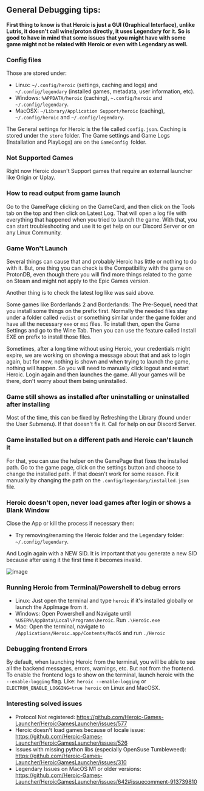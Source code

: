 ## General Debugging tips:

**First thing to know is that Heroic is just a GUI (Graphical Interface), unlike Lutris, it doesn't call wine/proton directly, it uses Legendary for it. So is good to have in mind that some issues that you might have with some game might not be related with Heroic or even with Legendary as well.**

### Config files

Those are stored under:
* Linux: `~/.config/heroic` (settings, caching and logs) and `~/.config/legendary`  (installed games, metadata, user information, etc).
* Windows: `%APPDATA/heroic` (caching), `~.config/heroic` and `~/.config/legendary`.
* MacOSX: `~/Library/Application Support/heroic` (caching), `~/.config/heroic` and `~/.config/legendary`.

The General settings for Heroic is the file called `config.json`. 
Caching is stored under the `store` folder.
The Game settings and Game Logs (Installation and PlayLogs) are on the `GameConfig `folder.

### Not Supported Games

Right now Heroic doesn't Support games that require an external launcher like Origin or Uplay.

### How to read output from game launch

Go to the GamePage clicking on the GameCard, and then click on the Tools tab on the top and then click on Latest Log.
That will open a log file with everything that happened when you tried to launch the game.
With that, you can start troubleshooting and use it to get help on our Discord Server or on any Linux Community.

### Game Won't Launch

Several things can cause that and probably Heroic has little or nothing to do with it.
But, one thing you can check is the Compatibility with the game on ProtonDB, even though there you will find more things related to the game on Steam and might not apply to the Epic Games version.

Another thing is to check the latest log like was said above.

Some games like Borderlands 2 and Borderlands: The Pre-Sequel, need that you install some things on the prefix first. Normally the needed files stay under a folder called `redist` or something similar under the game folder and have all the necessary `exe` or `msi` files. To install then, open the Game Settings and go to the Wine Tab. Then you can use the feature called Install EXE on prefix to install those files.

Sometimes, after a long time without using Heroic, your credentials might expire, we are working on showing a message about that and ask to login again, but for now, nothing is shown and when trying to launch the game, nothing will happen. So you will need to manually click logout and restart Heroic. Login again and then launches the game. All your games will be there, don't worry about them being uninstalled.

### Game still shows as installed after uninstalling or uninstalled after installing

Most of the time, this can be fixed by Refreshing the Library (found under the User Submenu).
If that doesn't fix it. Call for help on our Discord Server.

### Game installed but on a different path and Heroic can't launch it

For that, you can use the helper on the GamePage that fixes the installed path.
Go to the game page, click on the settings button and choose to change the installed path.
If that doesn't work for some reason. Fix it manually by changing the path on the `.config/legendary/installed.json` file.

### Heroic doesn't open, never load games after login or shows a Blank Window

Close the App or kill the process if necessary then:
* Try removing/renaming the Heroic folder and the Legendary folder: `~/.config/legendary`.

And Login again with a NEW SID. It is important that you generate a new SID because after using it the first time it becomes invalid.

![image](https://user-images.githubusercontent.com/77377160/112746130-a63b4500-8fca-11eb-8b72-461f5b80e8f6.png)

### Running Heroic from Terminal/Powershell to debug errors
- Linux: Just open the terminal and type `heroic` if it's installed globally or launch the AppImage from it.
- Windows: Open Powershell and Navigate until `%USER%\AppData\Local\Programs\heroic`. Run `.\Heroic.exe`
- Mac: Open the terminal, navigate to `/Applications/Heroic.app/Contents/MacOS` and run `./Heroic` 

### Debugging frontend Errors

By default, when launching Heroic from the terminal, you will be able to see all the backend messages, errors, warnings, etc. But not from the frontend. To enable the frontend logs to show on the terminal, launch heroic with the `--enable-logging` flag. Like: `heroic --enable-logging` or `ELECTRON_ENABLE_LOGGING=true heroic` on Linux and MacOSX.

### Interesting solved issues
- Protocol Not registered: https://github.com/Heroic-Games-Launcher/HeroicGamesLauncher/issues/577
- Heroic doesn't load games because of locale issue: https://github.com/Heroic-Games-Launcher/HeroicGamesLauncher/issues/526
- Issues with missing python libs (especially OpenSuse Tumbleweed): https://github.com/Heroic-Games-Launcher/HeroicGamesLauncher/issues/310
- Legendary Issues on MacOS M1 or older versions: https://github.com/Heroic-Games-Launcher/HeroicGamesLauncher/issues/642#issuecomment-913739810